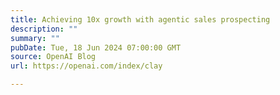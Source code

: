 ```yaml
---
title: Achieving 10x growth with agentic sales prospecting
description: ""
summary: ""
pubDate: Tue, 18 Jun 2024 07:00:00 GMT
source: OpenAI Blog
url: https://openai.com/index/clay

---
```



